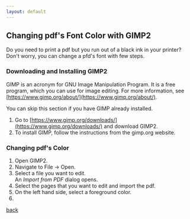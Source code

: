 ```yaml
---
layout: default
---
```


## Changing pdf's Font Color with GIMP2

Do you need to print a pdf but you run out of a black ink in your printer? Don't worry, you can change a pfd's font with few steps.

### Downloading and Installing GIMP2
GIMP is an acronym for GNU Image Manipulation Program. It is a free program, which you can use for image editing. For more information, see [https://www.gimp.org/about/](https://www.gimp.org/about/).

You can skip this section if you have GIMP already installed.

1. Go to [https://www.gimp.org/downloads/](https://www.gimp.org/downloads/) and download GIMP2. 
2. To install GIMP, follow the instructions from the gimp.org website.

### Changing pdf's Color
1. Open GIMP2.
2. Navigate to File -> Open.
3. Select a file you want to edit. <br/>
An _Import from PDF_ dialog opens.
4. Select the pages that you want to edit and import the pdf.
5. On the left hand side, select a foreground color.
6. 


[back](./)
